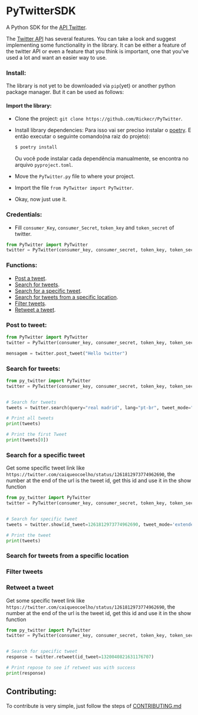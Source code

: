 # PyTwitterSDK

A Python SDK for the [API Twitter](https://developer.twitter.com/en).

The [Twitter API](https://developer.twitter.com/en/docs) has several features. You can take a look and suggest implementing some functionality in the library.
It can be either a feature of the twitter API or even a feature that you think is important, one that you've used a lot and want an easier way to use.

### Install:

The library is not yet to be downloaded via `pip`(yet) or another python package manager. But it can be used as follows:

#### Import the library:

- Clone the project: `git clone https://github.com/Rickecr/PyTwitter`.
- Install library dependencies:
	Para isso vai ser preciso instalar o [poetry](https://python-poetry.org/docs/).
	E então executar o seguinte comando(na raiz do projeto):

	```bash
	$ poetry install
	```

	Ou você pode instalar cada dependência manualmente, se encontra no arquivo `pyproject.toml`.

- Move the `PyTwitter.py` file to where your project.
- Import the file `from PyTwitter import PyTwitter`.
- Okay, now just use it.

### Credentials:

- Fill `consumer_Key`, `consumer_Secret`, `token_key` and `token_secret` of twitter.

```python
from PyTwitter import PyTwitter
twitter = PyTwitter(consumer_key, consumer_secret, token_key, token_secret)
```

### Functions:

- [Post a tweet](#post-to-tweet).
- [Search for tweets](#search-for-tweets).
- [Search for a specific tweet]().
- [Search for tweets from a specific location]().
- [Filter tweets]().
- [Retweet a tweet]().

### Post to tweet:

```python
from PyTwitter import PyTwitter
twitter = PyTwitter(consumer_key, consumer_secret, token_key, token_secret)

mensagem = twitter.post_tweet("Hello twitter")
```

### Search for tweets:

```python
from py_twitter import PyTwitter
twitter = PyTwitter(consumer_key, consumer_secret, token_key, token_secret)


# Search for tweets
tweets = twitter.search(query="real madrid", lang="pt-br", tweet_mode="extended")

# Print all tweets
print(tweets)

# Print the first Tweet
print(tweets[0])

```

### Search for a specific tweet

Get some specific tweet link like `https://twitter.com/caiqueocoelho/status/1261812973774962690`, 
the number at the end of the url is the tweet id, get this id and use it in the show function

```python
from py_twitter import PyTwitter
twitter = PyTwitter(consumer_key, consumer_secret, token_key, token_secret)


# Search for specific tweet
tweets = twitter.show(id_tweet=1261812973774962690, tweet_mode='extended')

# Print the tweet
print(tweets)

```

### Search for tweets from a specific location


### Filter tweets


### Retweet a tweet

Get some specific tweet link like `https://twitter.com/caiqueocoelho/status/1261812973774962690`, 
the number at the end of the url is the tweet id, get this id and use it in the show function

```python
from py_twitter import PyTwitter
twitter = PyTwitter(consumer_key, consumer_secret, token_key, token_secret)


# Search for specific tweet
response = twitter.retweet(id_tweet=1320040821631176707)

# Print repose to see if retweet was with success
print(response)

```

## Contributing:

To contribute is very simple, just follow the steps of [CONTRIBUTING.md](https://github.com/Rickecr/BibliotecaTwitter/blob/master/CONTRIBUTING.md)
